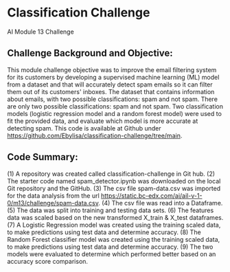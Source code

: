 # Classification Challenge
AI Module 13 Challenge

## Challenge Background and Objective:
This module challenge objective was to improve the email filtering system for its customers by developing a supervised machine learning (ML) model from a dataset and that will accurately detect spam emails so it can filter them out of its customers' inboxes.  The dataset that contains information about emails, with two possible classifications: spam and not spam. There are only two possible classifications: spam and not spam. Two classification models (logistic regression model and a random forest model) were used to  fit the provided data, and evaluate which model is more accurate at detecting spam. This code is available at Github under https://github.com/Ebylisa/classification-challenge/tree/main.

## Code Summary:
(1) A repository was created called classification-challenge in Git hub. (2) The starter code named spam_detector.ipynb was downloaded on the local Git repository and the GitHub. (3)  The csv file spam-data.csv was imported for the data analysis from the url https://static.bc-edx.com/ai/ail-v-1-0/m13/challenge/spam-data.csv.  (4) The csv file was read into a Dataframe. (5) The data was split into training and testing data sets. (6) The features data was scaled based on the new transformed X_train & X_test dataframes. (7)  A Logistic Regression model was created using the training scaled data, to make predictions using test data and determine accuracy. (8) The Random Forest classifier model was created using the training scaled data, to make predictions using test data and determine accuracy. (9)  The two models were evaluated to determine which performed better based on an accuracy score comparison.
